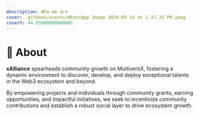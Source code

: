 ```yaml
---
description: Who we are
cover: .gitbook/assets/WhatsApp Image 2024-05-14 at 1.37.33 PM.jpeg
coverY: 44.85000000000001
---
```


# 🤝 About

**xAlliance** spearheads community growth on MultiversX, fostering a dynamic environment to discover, develop, and deploy exceptional talents in the Web3 ecosystem and beyond.

By empowering projects and individuals through community grants, earning opportunities, and impactful initiatives, we seek to incentivize community contributions and establish a robust social layer to drive ecosystem growth.
